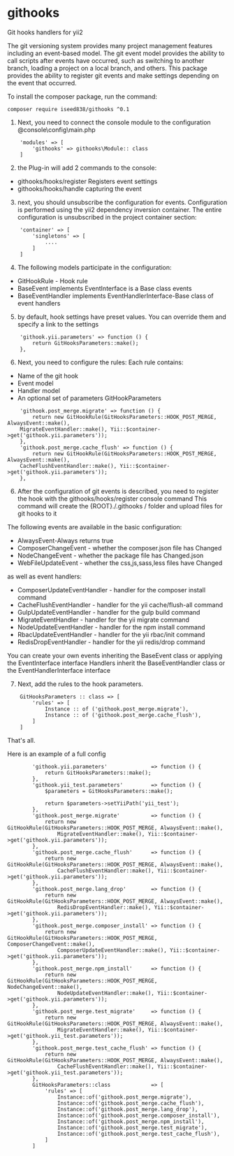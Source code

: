 # githooks
Git hooks handlers for yii2

The git versioning system provides many project management features including an event-based model.
The git event model provides the ability to call scripts after events have occurred, such as switching to another branch, loading a project on a local branch, and others.
This package provides the ability to register git events and make settings depending on the event that occurred.

To install the composer package, run the command:

`composer require iseed838/githooks ^0.1`

1) Next, you need to connect the console module to the configuration @console\config\main.php

```
    'modules' => [
        'githooks' => githooks\Module:: class
    ]
```

2) the Plug-in will add 2 commands to the console:

* githooks/hooks/register Registers event settings
* githooks/hooks/handle capturing the event

3) next, you should unsubscribe the configuration for events. Configuration is performed using the yii2 dependency inversion container.
The entire configuration is unsubscribed in the project container section:

```
    'container' => [
        'singletons' => [
            ....
        ]
    ]
```

4) The following models participate in the configuration:

* GitHookRule - Hook rule
* BaseEvent implements EventInterface is a Base class events
* BaseEventHandler implements EventHandlerInterface-Base class of event handlers

5) by default, hook settings have preset values. You can override them and specify a link to the settings


```
    'githook.yii.parameters' => function () {
        return GitHooksParameters::make();
    },
```


6) Next, you need to configure the rules:
Each rule contains:
* Name of the git hook
* Event model
* Handler model
* An optional set of parameters GitHookParameters
```
    'githook.post_merge.migrate' => function () {
        return new GitHookRule(GitHooksParameters::HOOK_POST_MERGE, AlwaysEvent::make(),
    MigrateEventHandler::make(), Yii::$container->get('githook.yii.parameters'));
    },
    'githook.post_merge.cache_flush' => function () {
        return new GitHookRule(GitHooksParameters::HOOK_POST_MERGE, AlwaysEvent::make(),
    CacheFlushEventHandler::make(), Yii::$container->get('githook.yii.parameters'));
    },
```

6) After the configuration of git events is described, you need to register the hook with the githooks/hooks/register console command
This command will create the {ROOT}./.githooks / folder and upload files for git hooks to it

The following events are available in the basic configuration:

* AlwaysEvent-Always returns true
* ComposerChangeEvent   - whether the composer.json file has Changed
* NodeChangeEvent       - whether the package file has Changed.json
* WebFileUpdateEvent    - whether the css,js,sass,less files have Changed

as well as event handlers:

* ComposerUpdateEventHandler    - handler for the composer install command
* CacheFlushEventHandler        - handler for the yii cache/flush-all command
* GulpUpdateEventHandler        - handler for the gulp build command
* MigrateEventHandler           - handler for the yii migrate command
* NodeUpdateEventHandler        - handler for the npm install command
* RbacUpdateEventHandler        - handler for the yii rbac/init command
* RedisDropEventHandler         - handler for the yii redis/drop command

You can create your own events
inheriting the BaseEvent class or applying the EventInterface interface
Handlers inherit the BaseEventHandler class or the EventHandlerInterface interface

7) Next, add the rules to the hook parameters.
```
    GitHooksParameters :: class => [
        'rules' => [
            Instance :: of ('githook.post_merge.migrate'),
            Instance :: of ('githook.post_merge.cache_flush'),
        ]
    ]
```
That's all.


Here is an example of a full config
```
        'githook.yii.parameters'              => function () {
            return GitHooksParameters::make();
        },
        'githook.yii_test.parameters'         => function () {
            $parameters = GitHooksParameters::make();
        
            return $parameters->setYiiPath('yii_test');
        },
        'githook.post_merge.migrate'          => function () {
            return new GitHookRule(GitHooksParameters::HOOK_POST_MERGE, AlwaysEvent::make(),
                MigrateEventHandler::make(), Yii::$container->get('githook.yii.parameters'));
        },
        'githook.post_merge.cache_flush'      => function () {
            return new GitHookRule(GitHooksParameters::HOOK_POST_MERGE, AlwaysEvent::make(),
                CacheFlushEventHandler::make(), Yii::$container->get('githook.yii.parameters'));
        },
        'githook.post_merge.lang_drop'        => function () {
            return new GitHookRule(GitHooksParameters::HOOK_POST_MERGE, AlwaysEvent::make(),
                RedisDropEventHandler::make(), Yii::$container->get('githook.yii.parameters'));
        },
        'githook.post_merge.composer_install' => function () {
            return new GitHookRule(GitHooksParameters::HOOK_POST_MERGE, ComposerChangeEvent::make(),
                ComposerUpdateEventHandler::make(), Yii::$container->get('githook.yii.parameters'));
        },
        'githook.post_merge.npm_install'      => function () {
            return new GitHookRule(GitHooksParameters::HOOK_POST_MERGE, NodeChangeEvent::make(),
                NodeUpdateEventHandler::make(), Yii::$container->get('githook.yii.parameters'));
        },
        'githook.post_merge.test_migrate'     => function () {
            return new GitHookRule(GitHooksParameters::HOOK_POST_MERGE, AlwaysEvent::make(),
                MigrateEventHandler::make(), Yii::$container->get('githook.yii_test.parameters'));
        },
        'githook.post_merge.test_cache_flush' => function () {
            return new GitHookRule(GitHooksParameters::HOOK_POST_MERGE, AlwaysEvent::make(),
                CacheFlushEventHandler::make(), Yii::$container->get('githook.yii_test.parameters'));
        },
        GitHooksParameters::class             => [
            'rules' => [
                Instance::of('githook.post_merge.migrate'),
                Instance::of('githook.post_merge.cache_flush'),
                Instance::of('githook.post_merge.lang_drop'),
                Instance::of('githook.post_merge.composer_install'),
                Instance::of('githook.post_merge.npm_install'),
                Instance::of('githook.post_merge.test_migrate'),
                Instance::of('githook.post_merge.test_cache_flush'),
            ]
        ]
```